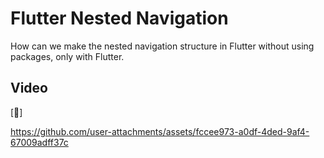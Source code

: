
# Flutter Nested Navigation

How can we make the nested navigation structure in Flutter without using packages, only with Flutter.

## Video
[🎥] 


https://github.com/user-attachments/assets/fccee973-a0df-4ded-9af4-67009adff37c

